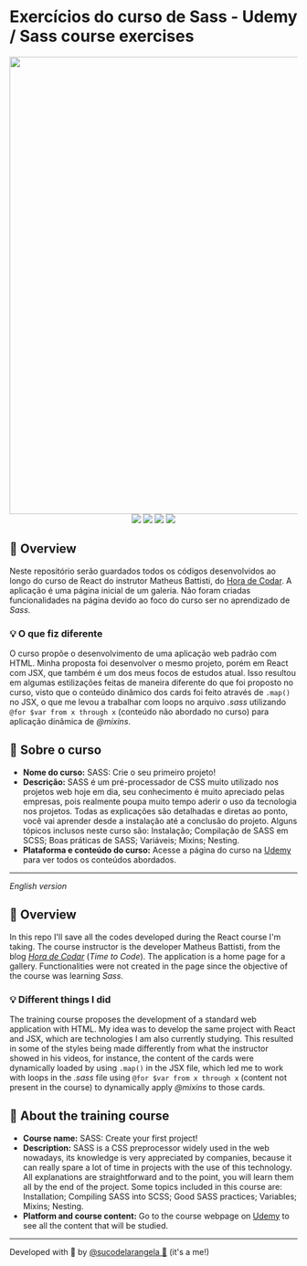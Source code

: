 # Exercícios do curso de Sass - Udemy / Sass course exercises

<div align='center'>
  <img src='./public/galleria.gif' width='800'>
  <br>
  <img src="https://img.shields.io/badge/JavaScript-F7DF1E?style=for-the-badge&logo=javascript&logoColor=black">
  <img src="https://img.shields.io/badge/React-20232A?style=for-the-badge&logo=react&logoColor=61DAFB"/>
  <img src="https://img.shields.io/badge/Vite-646CFF?style=for-the-badge&logo=vite&logoColor=white"/>
  <img src="https://img.shields.io/badge/sass-CC6699?style=for-the-badge&logo=sass&logoColor=white"/>
</div>

## 🔎 Overview

Neste repositório serão guardados todos os códigos desenvolvidos ao longo do curso de React do instrutor Matheus Battisti, do [Hora de Codar](https://www.horadecodar.com.br/). A aplicação é uma página inicial de um galeria. Não foram criadas funcionalidades na página devido ao foco do curso ser no aprendizado de _Sass_.

### 💡 O que fiz diferente

O curso propõe o desenvolvimento de uma aplicação web padrão com HTML. Minha proposta foi desenvolver o mesmo projeto, porém em React com JSX, que também é um dos meus focos de estudos atual. Isso resultou em algumas estilizações feitas de maneira diferente do que foi proposto no curso, visto que o conteúdo dinâmico dos cards foi feito através de `.map()` no JSX, o que me levou a trabalhar com loops no arquivo _.sass_ utilizando `@for $var from x through x` (conteúdo não abordado no curso) para aplicação dinâmica de _@mixins_.

## 📑 Sobre o curso

-   **Nome do curso:** SASS: Crie o seu primeiro projeto!
-   **Descrição:** SASS é um pré-processador de CSS muito utilizado nos projetos web hoje em dia, seu conhecimento é muito apreciado pelas empresas, pois realmente poupa muito tempo aderir o uso da tecnologia nos projetos. Todas as explicações são detalhadas e diretas ao ponto, você vai aprender desde a instalação até a conclusão do projeto. Alguns tópicos inclusos neste curso são: Instalação; Compilação de SASS em SCSS; Boas práticas de SASS; Variáveis; Mixins; Nesting.
-   **Plataforma e conteúdo do curso:** Acesse a página do curso na [Udemy](https://www.udemy.com/course/sass-crie-o-seu-primeiro-projeto/) para ver todos os conteúdos abordados.

---

_English version_

</div>

## 🔎 Overview

In this repo I'll save all the codes developed during the React course I'm taking. The course instructor is the developer Matheus Battisti, from the blog [_Hora de Codar_](https://www.horadecodar.com.br/) (_Time to Code_). The application is a home page for a gallery. Functionalities were not created in the page since the objective of the course was learning _Sass_.

### 💡 Different things I did

The training course proposes the development of a standard web application with HTML. My idea was to develop the same project with React and JSX, which are technologies I am also currently studying. This resulted in some of the styles being made differently from what the instructor showed in his videos, for instance, the content of the cards were dynamically loaded by using `.map()` in the JSX file, which led me to work with loops in the _.sass_ file using `@for $var from x through x` (content not present in the course) to dynamically apply _@mixins_ to those cards.

## 📑 About the training course

-   **Course name:** SASS: Create your first project!
-   **Description:** SASS is a CSS preprocessor widely used in the web nowadays, its knowledge is very appreciated by companies, because it can really spare a lot of time in projects with the use of this technology. All explanations are straightforward and to the point, you will learn them all by the end of the project. Some topics included in this course are: Installation; Compiling SASS into SCSS; Good SASS practices; Variables; Mixins; Nesting.
-   **Platform and course content:** Go to the course webpage on [Udemy](https://www.udemy.com/course/sass-crie-o-seu-primeiro-projeto/) to see all the content that will be studied.

---

Developed with 🧡 by [@sucodelarangela 🍊](https://angelacaldas.vercel.app) (it's a me!)
